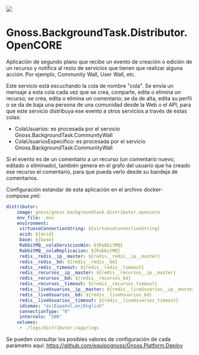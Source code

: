 ![](https://content.gnoss.ws/imagenes/proyectos/personalizacion/7e72bf14-28b9-4beb-82f8-e32a3b49d9d3/cms/logognossazulprincipal.png)

# Gnoss.BackgroundTask.Distributor.OpenCORE

Aplicación de segundo plano que recibe un evento de creación o edición de un recurso y notifica al resto de servicios que tienen que realizar alguna acción. Por ejemplo, Community Wall, User Wall, etc.

Este servicio está escuchando la cola de nombre "cola". Se envía un mensaje a esta cola cada vez que se crea, comparte, edita o elimina un recurso; se crea, edita o elimina un comentario; se da de alta, edita su perfil o se da de baja una persona de una comunidad desde la Web o el API, para que este servicio distribuya ese evento a otros servicios a través de estas colas: 

* ColaUsuarios: es procesada por el servicio Gnoss.BackgroundTask.CommunityWall
* ColaUsuariosEspecifico: es procesada por el servicio Gnoss.BackgroundTask.CommunityWall

Si el evento es de un comentario a un recurso (un comentario nuevo, editado o eliminado), también genera en el grafo del usuario que ha creado ese recurso el comentario, para que pueda verlo desde su bandeja de comentarios. 

Configuración estandar de esta aplicación en el archivo docker-compose.yml: 

```yml
distributor:
    image: gnoss/gnoss.backgroundtask.distributor.opencore
    env_file: .env
    environment:
     virtuosoConnectionString: ${virtuosoConnectionString}
     acid: ${acid}
     base: ${base}
     RabbitMQ__colaServiciosWin: ${RabbitMQ}
     RabbitMQ__colaReplicacion: ${RabbitMQ}
     redis__redis__ip__master: ${redis__redis__ip__master}
     redis__redis__bd: ${redis__redis__bd}
     redis__redis__timeout: ${redis__redis__timeout}
     redis__recursos__ip__master: ${redis__recursos__ip__master}
     redis__recursos__bd: ${redis__recursos_bd}
     redis__recursos__timeout: ${redis__recursos_timeout}
     redis__liveUsuarios__ip__master: ${redis__liveUsuarios__ip__master}
     redis__liveUsuarios__bd: ${redis__liveUsuarios_bd}
     redis__liveUsuarios__timeout: ${redis__liveUsuarios_timeout}
     idiomas: "es|Español,en|English"
     connectionType: "0"
     intervalo: "100"
    volumes:
     - ./logs/distributor:/app/logs
```

Se pueden consultar los posibles valores de configuración de cada parámetro aquí: https://github.com/equipognoss/Gnoss.Platform.Deploy
